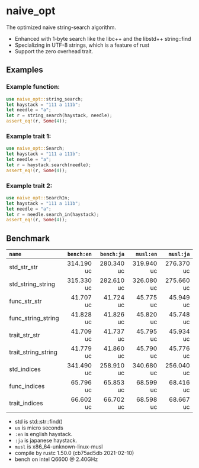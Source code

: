 # naive_opt
The optimized naive string-search algorithm.

* Enhanced with 1-byte search like the libc++ and the libstd++ string::find
* Specializing in UTF-8 strings, which is a feature of rust
* Support the zero overhead trait.

## Examples

### Example function:

```rust
use naive_opt::string_search;
let haystack = "111 a 111b";
let needle = "a";
let r = string_search(haystack, needle);
assert_eq!(r, Some(4));
```

### Example trait 1:

```rust
use naive_opt::Search;
let haystack = "111 a 111b";
let needle = "a";
let r = haystack.search(needle);
assert_eq!(r, Some(4));
```

### Example trait 2:

```rust
use naive_opt::SearchIn;
let haystack = "111 a 111b";
let needle = "a";
let r = needle.search_in(haystack);
assert_eq!(r, Some(4));
```

## Benchmark

|         `name`          | `bench:en`  | `bench:ja`  |  `musl:en`  |  `musl:ja`  |
|:------------------------|------------:|------------:|------------:|------------:|
| std_str_str             |  314.190 uc |  280.340 uc |  319.940 uc |  276.370 uc |
| std_string_string       |  315.330 uc |  282.610 uc |  326.080 uc |  275.660 uc |
| func_str_str            |   41.707 uc |   41.724 uc |   45.775 uc |   45.949 uc |
| func_string_string      |   41.828 uc |   41.826 uc |   45.820 uc |   45.748 uc |
| trait_str_str           |   41.709 uc |   41.737 uc |   45.795 uc |   45.934 uc |
| trait_string_string     |   41.779 uc |   41.860 uc |   45.790 uc |   45.776 uc |
| std_indices             |  341.490 uc |  258.910 uc |  340.680 uc |  256.040 uc |
| func_indices            |   65.796 uc |   65.853 uc |   68.599 uc |   68.416 uc |
| trait_indices           |   66.602 uc |   66.702 uc |   68.598 uc |   68.667 uc |

- std is std::str::find()
- `us` is micro seconds
- `:en` is english haystack.
- `:ja` is japanese haystack.
- `musl` is x86_64-unknown-linux-musl
- compile by rustc 1.50.0 (cb75ad5db 2021-02-10)
- bench on intel Q6600 @ 2.40GHz
